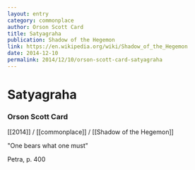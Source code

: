 ```yaml
---
layout: entry
category: commonplace
author: Orson Scott Card
title: Satyagraha
publication: Shadow of the Hegemon
link: https://en.wikipedia.org/wiki/Shadow_of_the_Hegemon
date: 2014-12-10
permalink: 2014/12/10/orson-scott-card-satyagraha
---
```


# Satyagraha

### Orson Scott Card

[[2014]] / [[commonplace]] / [[Shadow of the Hegemon]]

"One bears what one must" 

Petra, p. 400
